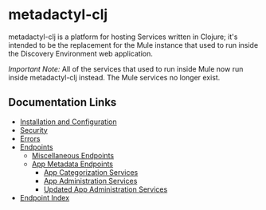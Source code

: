 # metadactyl-clj

metadactyl-clj is a platform for hosting Services written in Clojure; it's
intended to be the replacement for the Mule instance that used to run inside the
Discovery Environment web application.

*Important Note:* All of the services that used to run inside Mule now run
inside metadactyl-clj instead.  The Mule services no longer exist.

## Documentation Links

* [Installation and Configuration](doc/install.md)
* [Security](doc/security.md)
* [Errors](doc/errors.md)
* [Endpoints](doc/endpoints.md)
    * [Miscellaneous Endpoints](doc/endpoints/misc.md)
    * [App Metadata Endpoints](doc/endpoints/app-metadata.md)
        * [App Categorization Services](doc/endpoints/app-metadata/categorization.md)
        * [App Administration Services](doc/endpoints/app-metadata/admin.md)
        * [Updated App Administration Services](doc/endpoints/app-metadata/updated-admin.md)
* [Endpoint Index](doc/endpoint-index.md)
